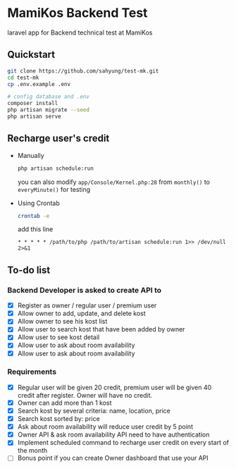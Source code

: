 # MamiKos Backend Test

laravel app for Backend technical test at MamiKos

## Quickstart

```sh
git clone https://github.com/sahyung/test-mk.git
cd test-mk
cp .env.example .env

# config database and .env
composer install
php artisan migrate --seed
php artisan serve
```

## Recharge user's credit

- Manually

    ```sh
    php artisan schedule:run
    ```

    you can also modify `app/Console/Kernel.php:28` from `monthly()` to `everyMinute()` for testing

- Using Crontab

    ```sh
    crontab -e 
    ```

    add this line

    ```shell
    * * * * * /path/to/php /path/to/artisan schedule:run 1>> /dev/null 2>&1
    ```

## To-do list

### Backend Developer is asked to create API to

- [x] Register as owner / regular user / premium user
- [x] Allow owner to add, update, and delete kost
- [x] Allow owner to see his kost list
- [x] Allow user to search kost that have been added by owner
- [x] Allow user to see kost detail
- [x] Allow user to ask about room availability
- [x] Allow user to ask about room availability

### Requirements

- [x] Regular user will be given 20 credit, premium user will be given 40 credit after register. Owner will have no credit.
- [x] Owner can add more than 1 kost
- [x] Search kost by several criteria: name, location, price
- [x] Search kost sorted by: price
- [x] Ask about room availability will reduce user credit by 5 point
- [x] Owner API & ask room availability API need to have authentication
- [x] Implement scheduled command to recharge user credit on every start of the month
- [ ] Bonus point if you can create Owner dashboard that use your API
